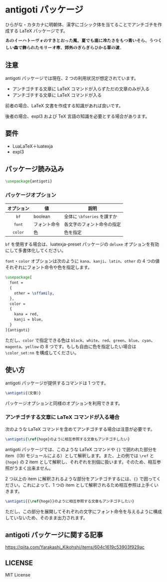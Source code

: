 # antigoti パッケージ

ひらがな・カタカナに明朝体、漢字にゴシック体を当てることでアンチゴチを作成する LaTeX パッケージです。

![test image](./test/image-png/test-image-1.png)

## 注意

antigoti パッケージでは現在、2 つの利用状況が想定されています。

- アンチゴチする文章に LaTeX コマンドが入らずただの文章のみが入る
- アンチゴチする文章に LaTeX コマンドが入る

前者の場合、LaTeX 文書を作成する知識があれば良いです。

後者の場合、expl3 および TeX 言語の知識を必要とする場合があります。

## 要件

- LuaLaTeX＋luatexja
- expl3

## パッケージ読み込み

```latex
\usepackage{antigoti}
```

### パッケージオプション

| オプション | 値           | 説明                        |
| :--------: | ------------ | --------------------------- |
|    `bf`    | boolean      | 全体に `\bfseries` を課すか |
|   `font`   | フォント命令 | 各文字のフォント命令の指定  |
|  `color`   | 色           | 色を指定                    |

`bf` を使用する場合は、luatexja-preset パッケージの `deluxe` オプションを有効にして多書体化してください。

`font`・`color` オプションは次のように `kana`、`kanji`、`latin`、`other` の 4 つの値それぞれにフォント命令や色を指定します。

```latex
\usepackage[
  font =
  {
    other = \sffamily,
  },
  color =
  {
    kana = red,
    kanji = blue,
  }
]{antigoti}
```

ただし、`color` で指定できる色は `black`、`white`、`red`、`green`、`blue`、`cyan`、`magenta`、`yellow` の 8 つです。もしも自由に色を指定したい場合は `\color_set:nn` を構成してください。

## 使い方

antigoti パッケージが提供するコマンドは 1 つです。

```latex
\antigoti{〈文章〉}
```

パッケージオプションと同様のオプションを利用できます。

### アンチゴチする文章に LaTeX コマンドが入る場合

次のような LaTeX コマンドを含めてアンチゴチする場合は注意が必要です。

```latex
\antigoti{\ref{hoge}のように相互参照する文章もアンチゴチしたい}
```

antigoti パッケージでは、このような LaTeX コマンドや `{}` で囲われた部分を item（l3tl モジュールによる）として解釈します。また、上の例では `\ref` と `{hoge}` の 2 item として解釈し、それぞれを別個に扱います。そのため、相互参照がうまく出来ません。

2 つ以上の item に解釈されるような部分をアンチゴチするには、`{}` で囲ってください。これによって、1 つの item として解釈されるため相互参照は上手くいきます。

```latex
\antigoti{{\ref{hoge}}のように相互参照する文章もアンチゴチしたい}
```

ただし、この部分を展開してそれぞれの文字にフォント命令を与えるように構成していないため、そのまま出力されます。

## antigoti パッケージに関する記事

https://qiita.com/Yarakashi_Kikohshi/items/604c1619c53903f929ac

## LICENSE

MIT License
